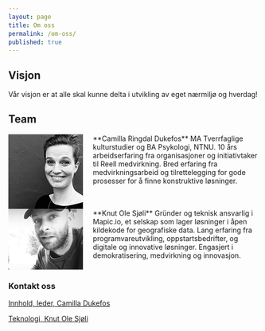 ```yaml
---
layout: page
title: Om oss
permalink: /om-oss/
published: true
---
```


## Visjon

Vår visjon er at alle skal kunne delta i utvikling av eget nærmiljø og hverdag!

## Team

<span style="display: inline-block;">
**Camilla Ringdal Dukefos** 
<img style="float: left; margin-right: 20px;" src="/images/profile.camilla.png">
MA Tverrfaglige kulturstudier og BA Psykologi, NTNU. 10 års arbeidserfaring fra organisasjoner og initiativtaker til Reell medvirkning. Bred erfaring fra medvirkningsarbeid og tilrettelegging for gode prosesser for å finne konstruktive løsninger. 
</span>


<span style="display: inline-block;">
**Knut Ole Sjøli** 
<img style="float: left; margin-right: 20px;" src="/images/profile.knutole.png">
Gründer og teknisk ansvarlig i Mapic.io, et selskap som lager løsninger i åpen kildekode for geografiske data. Lang erfaring fra programvareutvikling, oppstartsbedrifter, og digitale og innovative løsninger. Engasjert i demokratisering, medvirkning og innovasjon.
</span>



### Kontakt oss

[Innhold, leder, Camilla Dukefos](mailto:camilla@mitt-distrikt.no)  

[Teknologi, Knut Ole Sjøli](mailto:knutole@mitt-distrikt.no)
